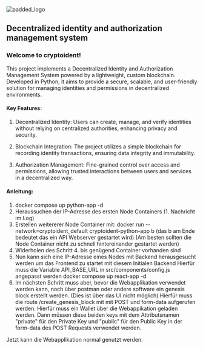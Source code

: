 ![padded_logo](https://github.com/user-attachments/assets/7d638b41-5954-4ba4-a18c-a2b6f0f06af5)

## Decentralized identity and authorization management system

### Welcome to cryptoident!

This project implements a Decentralized Identity and Authorization Management System powered by a lightweight, custom blockchain. Developed in Python, it aims to provide a secure, scalable, and user-friendly solution for managing identities and permissions in decentralized environments.

#### Key Features:
1. Decentralized Identity: Users can create, manage, and verify identities without relying on centralized authorities, enhancing privacy and security.

2. Blockchain Integration: The project utilizes a simple blockchain for recording identity transactions, ensuring data integrity and immutability.

3. Authorization Management: Fine-grained control over access and permissions, allowing trusted interactions between users and services in a decentralized way.

#### Anleitung:
1. docker compose up python-app -d
2. Heraussuchen der IP-Adresse des ersten Node Containers (1. Nachricht im Log)
3. Erstellen weitererer Node Container mit:
    docker run --network=cryptoident_default cryptoident-python-app <init-host-ip> b
    (das b am Ende bedeutet das ein API Webserver gestartet wird)
    (Am besten sollten die Node Container nicht zu schnell hintereinander gestartet werden)
4. Widerholen des Schritt 4. bis genügend Container vorhanden sind 
5. Nun kann sich eine IP-Adresse eines Nodes mit Backend herausgesucht werden um das
    Frontend zu startet mit diesem Initialen Backend
    Hierfür muss die Variable API_BASE_URL in src/components/config.js angepasst werden
    docker compose up react-app -d
6. Im nächsten Schritt muss aber, bevor die Webapplikation verwendet werden kann, noch 
    über postman oder andere software ein genesis block erstellt werden. (Dies ist über das UI nicht möglich)
    Hierfür muss die route /create_genesis_block mit mit POST und form-data
    aufgerufen werden. Hierfür muss ein Wallet über die Webappikation geladen werden.
    Dann müssen diese beiden keys mit dem Attributsnamen "private" für den Private Key
    und "public" für den Public Key in der form-data des POST Requests verwendet werden.

Jetzt kann die Webapplikation normal genutzt werden.
